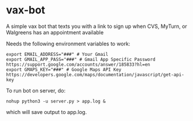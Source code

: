 # vax-bot
A simple vax bot that texts you with a link to sign up when CVS, MyTurn, or Walgreens has an appointment available

Needs the following environment variables to work:

```
export EMAIL_ADDRESS="###" # Your Gmail 
export GMAIL_APP_PASS="###" # Gmail App Specific Password https://support.google.com/accounts/answer/185833?hl=en
export GMAPS_KEY="###" # Google Maps API Key https://developers.google.com/maps/documentation/javascript/get-api-key
```

To run bot on server, do:

```
nohup python3 -u server.py > app.log &
```

which will save output to app.log.

